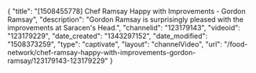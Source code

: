 {
    "title": "[1508455778] Chef Ramsay Happy with Improvements - Gordon Ramsay",
    "description": "Gordon Ramsay is surprisingly pleased with the improvements at Saracen's Head.",
    "channelid": "123179143",
    "videoid": "123179229",
    "date_created": "1343297152",
    "date_modified": "1508373259",
    "type": "captivate",
    "layout": "channelVideo",
    "url": "\/food-network\/chef-ramsay-happy-with-improvements-gordon-ramsay\/123179143-123179229"
}